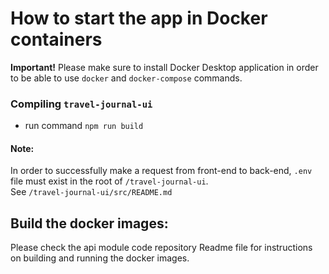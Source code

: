 # How to start the app in Docker containers

**Important!** Please make sure to install Docker Desktop application in order to be able to use `docker` and `docker-compose` commands.

### Compiling `travel-journal-ui`
* run command `npm run build`

#### Note:
In order to successfully make a request from front-end to back-end, `.env` file must exist in the root of `/travel-journal-ui`.<br/>
See `/travel-journal-ui/src/README.md`

## Build the docker images:
Please check the api module code repository Readme file for instructions on building and running the docker images.

